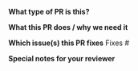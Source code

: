 **What type of PR is this?**

**What this PR does / why we need it**

**Which issue(s) this PR fixes**
Fixes #


**Special notes for your reviewer**
